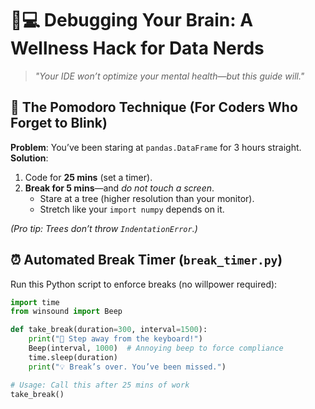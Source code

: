 # 🧠💻 Debugging Your Brain: A Wellness Hack for Data Nerds  

> *"Your IDE won’t optimize your mental health—but this guide will."*  

## 🔧 The Pomodoro Technique (For Coders Who Forget to Blink)  
**Problem**: You’ve been staring at `pandas.DataFrame` for 3 hours straight.  
**Solution**:  
1. Code for **25 mins** (set a timer).  
2. **Break for 5 mins**—and *do not touch a screen*.  
   - Stare at a tree (higher resolution than your monitor).  
   - Stretch like your `import numpy` depends on it.  

*(Pro tip: Trees don’t throw `IndentationError`.)*  

## ⏰ Automated Break Timer (`break_timer.py`)  
Run this Python script to enforce breaks (no willpower required):  

```python
import time  
from winsound import Beep  

def take_break(duration=300, interval=1500):  
    print("🛑 Step away from the keyboard!")  
    Beep(interval, 1000)  # Annoying beep to force compliance  
    time.sleep(duration)  
    print("💡 Break’s over. You’ve been missed.")  

# Usage: Call this after 25 mins of work  
take_break()  
